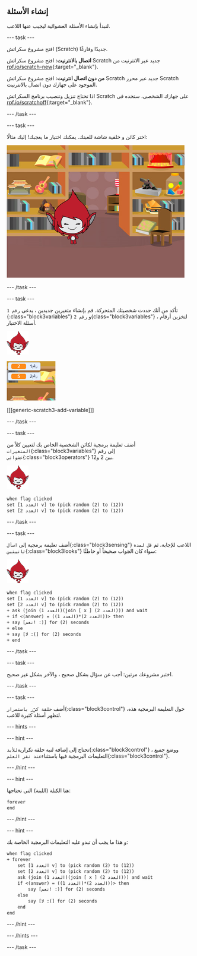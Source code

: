 ## إنشاء الأسئلة

لنبدأ بإنشاء الأسئلة العشوائية ليجيب عنها اللاعب.

--- task ---

افتح مشروع سكراتش (Scratch) جديدًا وفارغًا.

**اتصال بالانترنيت:** افتح مشروع سكراتش Scratch جديد عبر الانترنيت من [rpf.io/scratch-new](http://rpf.io/scratch-new){:target="_blank"}.

**من دون اتصال انترنيت:** افتح مشروع سكراتش Scratch جديد عبر محرر Scratch الموجود على جهازك دون اتصال بالانترنيت.

اذا تحتاج تنزيل وتنصيب برنامج السكراتش Scratch على جهازك الشخصي، ستجده في [rpf.io/scratchoff](http://rpf.io/scratchoff){:target="_blank"}.

--- /task ---

--- task ---

اختر كائن و خلفية شاشة للعبتك. يمكنك اختيار ما يعجبك! إليك مثالًا:

![لقطة الشاشة](images/brain-setting.png)

--- /task ---

--- task ---

تأكد من أنك حددت شخصيتك المتحركة. قم بإنشاء متغيرين جديدين ، يدعى `رقم 1 `{:class="block3variables"} و `رقم 2`{class="block3variables"} ، لتخزين أرقام أسئلة الاختبار.

![لقطة الشاشة](images/giga-sprite.png)

![لقطة الشاشة](images/brain-variables.png)

[[[generic-scratch3-add-variable]]]

--- /task ---

--- task ---

أضف تعليمة برمجية لكائن الشخصية الخاص بك لتعيين كلاً من `المتغيرات`{:class="block3variables"} إلى رقم `عشوائي`{:class="block3operators"} بين 2 و12.

![لقطة الشاشة](images/giga-sprite.png)

```blocks3
when flag clicked
set [العدد 1 v] to (pick random (2) to (12))
set [العدد 2 v] to (pick random (2) to (12))
```

--- /task ---

--- task ---

أضف تعليمة برمجية إلى `اسأل`{:class="block3sensing"} اللاعب للإجابة، ثم `قل لمدة ثانيتين`{:class="block3looks"} سواء كان الجواب صحيحاً أو خاطئًا:

![لقطة الشاشة](images/giga-sprite.png)

```blocks3
when flag clicked
set [العدد 1 v] to (pick random (2) to (12))
set [العدد 2 v] to (pick random (2) to (12))
+ ask (join (العدد 1)(join [ x ] (العدد 2))) and wait
+ if <(answer) = ((العدد 1)*(العدد 2))> then
+ say [نعم! :)] for (2) seconds
+ else
+ say [لا :(] for (2) seconds
+ end
```

--- /task ---

--- task ---

اختبر مشروعك مرتين: أجب عن سؤال بشكل صحيح ، والآخر بشكل غير صحيح.

--- /task ---

--- task ---

أضف `حلقة كرِّر باستمرار`{:class="block3control"} حول التعليمة البرمجية هذه، لتظهر أسئلة كثيرة للاعب.

--- hints ---

--- hint ---

تحتاج إلى إضافة لنبة حلقة تكرارية`للأبد`{:class="block3control"} ، ووضع جميع التعليمات البرمجية فيها باستثناء`عند نقر العلم`{:class="block3control"}.

--- /hint ---

--- hint ---

هنا الكتلة (اللبنة) التي تحتاجها:

```blocks3
forever
end
```

--- /hint ---

--- hint ---

و هذا ما يجب أن تبدو عليه التعليمات البرمجية الخاصة بك:

```blocks3
when flag clicked
+ forever
    set [العدد 1 v] to (pick random (2) to (12))
    set [العدد 2 v] to (pick random (2) to (12))
    ask (join (العدد 1)(join [ x ] (العدد 2))) and wait
    if <(answer) = ((العدد 1)*(العدد 2))> then
        say [نعم! :)] for (2) seconds
    else
        say [لا :(] for (2) seconds
    end
end
```

--- /hint ---

--- /hints ---

--- /task ---